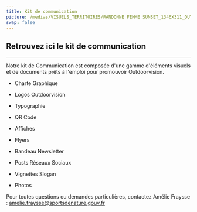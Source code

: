 ```yaml
---
title: Kit de communication
picture: /medias/VISUELS_TERRITOIRES/RANDONNE FEMME SUNSET_1346X311_OUTDOORVISION_P-Jayet.jpg
swap: false
---
```


## Retrouvez ici le kit de communication

---

Notre kit de Communication est composée d'une gamme d'éléments visuels et de documents prêts à l'emploi pour promouvoir Outdoorvision.


- Charte Graphique

- Logos Outdoorvision

- Typographie

- QR Code

- Affiches

- Flyers

- Bandeau Newsletter

- Posts Réseaux Sociaux

- Vignettes Slogan

- Photos

Pour toutes questions ou demandes particulières, contactez Amélie Fraysse : amelie.fraysse@sportsdenature.gouv.fr

